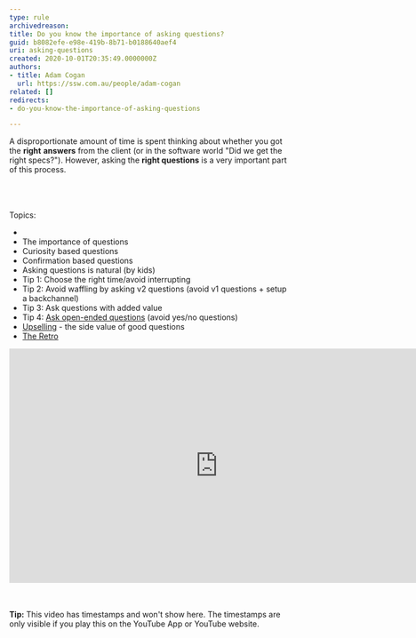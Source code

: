 ```yaml
---
type: rule
archivedreason: 
title: Do you know the importance of asking questions?
guid: b8082efe-e98e-419b-8b71-b0188640aef4
uri: asking-questions
created: 2020-10-01T20:35:49.0000000Z
authors:
- title: Adam Cogan
  url: https://ssw.com.au/people/adam-cogan
related: []
redirects:
- do-you-know-the-importance-of-asking-questions

---
```



<p>A disproportionate amount of time is spent thinking about whether you got the <b>right</b>&#160;<b>answers</b>&#160;from the client (or in the software world &quot;Did we get the right specs?&quot;). However, 
asking the <b>right questions</b> is a very important part of this process.​</p>
<br>
<br><excerpt class='endintro'></excerpt><br>
Topics&#58;<br> 
<ul><li></li><li>
      <span style="background-color&#58;initial;">The importance of questions</span></li><li>
      <span style="background-color&#58;initial;"></span>Curiosity based questions</li><li>Confirmation based questions<br></li><li>Asking questions is natural (by kids)<br></li><li>Tip 1&#58; Choose the right time/avoid interrupting<br></li><li>Tip 2&#58; Avoid waffling by asking v2 questions (avoid v1 questions + setup a backchannel)<br></li><li>Tip 3&#58; Ask questions with added value<br></li><li>Tip 4&#58; <a href="/_layouts/15/FIXUPREDIRECT.ASPX?WebId=3dfc0e07-e23a-4cbb-aac2-e778b71166a2&amp;TermSetId=07da3ddf-0924-4cd2-a6d4-a4809ae20160&amp;TermId=a593e557-4033-4cb1-b1dd-c6c1e66c0004">Ask open-ended questions</a> (avoid yes/no questions)<br></li><li><a href="/_layouts/15/FIXUPREDIRECT.ASPX?WebId=3dfc0e07-e23a-4cbb-aac2-e778b71166a2&amp;TermSetId=07da3ddf-0924-4cd2-a6d4-a4809ae20160&amp;TermId=e1192a4d-f1ab-4b35-aa8d-7ce9a046a785">Upselling</a> - the side value of good questions<br></li><li><a href="/_layouts/15/FIXUPREDIRECT.ASPX?WebId=3dfc0e07-e23a-4cbb-aac2-e778b71166a2&amp;TermSetId=07da3ddf-0924-4cd2-a6d4-a4809ae20160&amp;TermId=f636c6d8-beb7-49df-bedc-2f735ca7837e">The Retro​​</a><br></li></ul><div><div class="ms-rtestate-read ms-rte-embedcode ms-rte-embedil ms-rtestate-notify s4-wpActive" unselectable="on">
      <iframe width="750" height="422" src="https&#58;//www.youtube.com/embed/RlADH0sLOmc" frameborder="0"></iframe>&#160;</div>
   <br>
</div>

<p><b>​Tip​&#58;</b> This video has timestamps and won't show here. The timestamps are only visible if you play this on the YouTube App or YouTube website.​</p>


